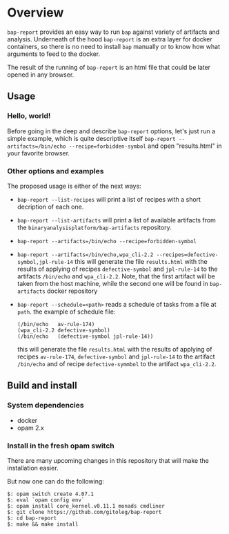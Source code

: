 
# Overview

`bap-report` provides an easy way to run `bap` against variety of artifacts and analysis.
Underneath of the hood `bap-report` is an extra layer for docker containers, so there is no
need to install `bap` manually or to know how what arguments to feed to the docker.

The result of the running of `bap-report` is an html file that could be later opened
in any browser.

## Usage

### Hello, world!

Before going in the deep and describe `bap-report` options, let's just run a
simple example, which is quite descriptive itself
`bap-report --artifacts=/bin/echo --recipe=forbidden-symbol`
and open "results.html" in your favorite browser.

### Other options and examples
The proposed usage is either of the next ways:

- `bap-report --list-recipes` will print a list of recipes with a short decription of each one.

- `bap-report --list-artifacts` will print a list of available artifacts from the
  `binaryanalysisplatform/bap-artifacts` repository.

- `bap-report --artifacts=/bin/echo --recipe=forbidden-symbol`

- `bap-report --artifacts=/bin/echo,wpa_cli-2.2 --recipes=defective-symbol,jpl-rule-14`
  this will generate the file `results.html` with the results of applying
  of recipes `defective-symbol` and `jpl-rule-14`  to the artifacts `/bin/echo` and `wpa_cli-2.2`.
  Note, that the first artifact will be taken from the host machine, while the second
  one will be found in `bap-artifacts` docker repository

- `bap-report --schedule=<path>`
  reads a schedule of tasks from a file at `path`.
  the example of schedule file:
  ```
  (/bin/echo   av-rule-174)
  (wpa_cli-2.2 defective-symbol)
  (/bin/echo   (defective-symbol jpl-rule-14))
  ```
  this will generate the file `results.html`  with the results of applying
  of recipes `av-rule-174`, `defective-symbol` and `jpl-rule-14` to the
  artifact `/bin/echo`
  and of recipe `defective-symmbol` to the artifact `wpa_cli-2.2`.


## Build and install

### System dependencies
- docker
- opam 2.x

### Install in the fresh opam switch
There are many upcoming changes in this repository that will make
the installation easier.

But now one can do the following:

```
$: opam switch create 4.07.1
$: eval `opam config env`
$: opam install core_kernel.v0.11.1 monads cmdliner
$: git clone https://github.com/gitoleg/bap-report
$: cd bap-report
$: make && make install
```
